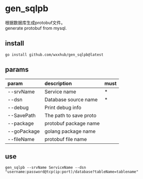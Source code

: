# gen_sqlpb
根据数据库生成protobuf文件。  
generate protobuf from mysql.  

## install
```shell
go install github.com/wxxhub/gen_sqlpb@latest
```

## params
| param        | description             | must |
|:-------------|:------------------------|------|
| --srvName    | Service name            | *    |
| --dsn        | Database source name    | *    |
| --debug      | Print debug info        |      |
| --SavePath   | The path to save proto  |      |
| --package    | protobuf package name   |      |
| --goPackage  | golang package name     |      |
| --fileName   | protobuf file name      |      |


## use
```shell
gen_sqlpb --srvName ServiceName --dsn "username:password@tcp(ip:port)/database?tableName=tablename" 
```
